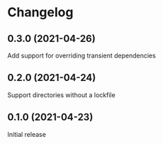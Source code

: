 # Changelog
<!--
	Placeholder for the next version (at the beginning of the line):
	## __WORK IN PROGRESS__
-->
## 0.3.0 (2021-04-26)
Add support for overriding transient dependencies

## 0.2.0 (2021-04-24)
Support directories without a lockfile

## 0.1.0 (2021-04-23)
Initial release
